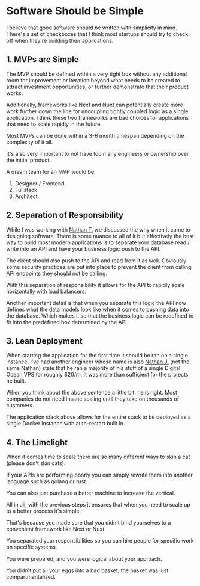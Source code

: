 # Software Should be Simple

I believe that good software should be written with simplicity in mind. There's a set of checkboxes that I think most startups should try to check off when they're building their applications.

## 1. MVPs are Simple

The MVP should be defined within a very tight box without any additional room for improvement or iteration beyond what needs to be created to attract investment opportunities, or further demonstrate that their product works.

Additionally, frameworks like Next and Nuxt can potentially create more work further down the line for uncoupling tightly coupled logic as a single application. I think these two frameworks are bad choices for applications that need to scale rapidly in the future.

Most MVPs can be done within a 3-6 month timespan depending on the complexity of it all.

It's also very important to not have too many engineers or ownership over the initial product.

A dream team for an MVP would be:

1. Designer / Frontend
2. Fullstack
3. Architect

## 2. Separation of Responsibility

While I was working with [Nathan T.](https://www.linkedin.com/in/nathan-toups/) we discussed the why when it came to designing software. There is some nuance to all of it but effectively the best way to build most modern applications is to separate your database read / write into an API and have your business logic push to the API.

The client should also push to the API and read from it as well. Obviously some security practices are put into place to prevent the client from calling API endpoints they should not be calling.

With this separation of responsibility it allows for the API to rapidly scale horizontally with load balancers.

Another important detail is that when you separate this logic the API now defines what the data models look like when it comes to pushing data into the database. Which makes it so that the business logic can be redefined to fit into the predefined box determined by the API.

## 3. Lean Deployment

When starting the application for the first time it should be ran on a single instance. I've had another engineer whose name is also [Nathan J.](https://www.linkedin.com/in/nathan-s-james/) (not the same Nathan) state that he ran a majority of his stuff of a single Digital Ocean VPS for roughly $20/m. It was more than sufficient for the projects he built.

When you think about the above sentence a little bit, he is right. Most companies do not need insane scaling until they take on thousands of customers.

The application stack above allows for the entire stack to be deployed as a single Docker instance with auto-restart built in.

## 4. The Limelight

When it comes time to scale there are so many different ways to skin a cat (please don't skin cats).

If your APIs are performing poorly you can simply rewrite them into another language such as golang or rust.

You can also just purchase a better machine to increase the vertical.

All in all, with the previous steps it ensures that when you need to scale up to a better process it's simple.

That's because you made sure that you didn't bind yourselves to a convenient framework like Next or Nuxt.

You separated your responsibilities so you can hire people for specific work on specific systems.

You were prepared, and you were logical about your approach.

You didn't put all your eggs into a bad basket, the basket was just compartmentalized.
